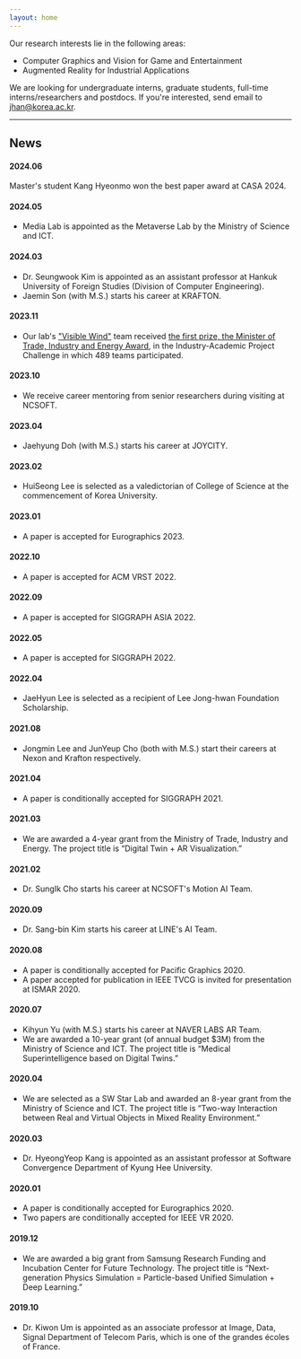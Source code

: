 ```yaml
---
layout: home
---
```


Our research interests lie in the following areas:
* Computer Graphics and Vision for Game and Entertainment
* Augmented Reality for Industrial Applications


We are looking for undergraduate interns, graduate students, full-time interns/researchers and postdocs.
If you're interested, send email to jhan@korea.ac.kr.

<hr>

## News

#### 2024.06
Master's student Kang Hyeonmo won the best paper award at CASA 2024.

#### 2024.05
* Media Lab is appointed as the Metaverse Lab by the Ministry of Science and ICT.

#### 2024.03
* Dr. Seungwook Kim is appointed as an assistant professor at Hankuk University of Foreign Studies (Division of Computer Engineering).
* Jaemin Son (with M.S.) starts his career at KRAFTON.

#### 2023.11
* Our lab's ["Visible Wind"](https://www.youtube.com/watch?v=CEkVu0DV_yg) team received [the first prize, the Minister of Trade, Industry and Energy Award](/awards/20240430.mp4), in the Industry-Academic Project Challenge in which 489 teams participated.

#### 2023.10
* We receive career mentoring from senior researchers during visiting at NCSOFT.

#### 2023.04
* Jaehyung Doh (with M.S.) starts his career at JOYCITY.

#### 2023.02
* HuiSeong Lee is selected as a valedictorian of College of Science at the commencement of Korea University.

#### 2023.01
* A paper is accepted for Eurographics 2023.

#### 2022.10
* A paper is accepted for ACM VRST 2022.

#### 2022.09
* A paper is accepted for SIGGRAPH ASIA 2022.

#### 2022.05
* A paper is accepted for SIGGRAPH 2022.

#### 2022.04
* JaeHyun Lee is selected as a recipient of Lee Jong-hwan Foundation Scholarship.

#### 2021.08
* Jongmin Lee and JunYeup Cho (both with M.S.) start their careers at Nexon and Krafton respectively.

#### 2021.04
* A paper is conditionally accepted for SIGGRAPH 2021.

#### 2021.03
* We are awarded a 4-year grant from the Ministry of Trade, Industry and Energy. The project title is “Digital Twin + AR Visualization.”

#### 2021.02
* Dr. SungIk Cho starts his career at NCSOFT's Motion AI Team.

#### 2020.09
* Dr. Sang-bin Kim starts his career at LINE's AI Team.

#### 2020.08
* A paper is conditionally accepted for Pacific Graphics 2020.
* A paper accepted for publication in IEEE TVCG is invited for presentation at ISMAR 2020.

#### 2020.07
* Kihyun Yu (with M.S.) starts his career at NAVER LABS AR Team.
* We are awarded a 10-year grant (of annual budget $3M) from the Ministry of Science and ICT. The project title is “Medical Superintelligence based on Digital Twins.”

#### 2020.04
* We are selected as a SW Star Lab and awarded an 8-year grant from the Ministry of Science and ICT. The project title is “Two-way Interaction between Real and Virtual Objects in Mixed Reality Environment.”

#### 2020.03
* Dr. HyeongYeop Kang is appointed as an assistant professor at Software Convergence Department of Kyung Hee University.

#### 2020.01
* A paper is conditionally accepted for Eurographics 2020.
* Two papers are conditionally accepted for IEEE VR 2020.

#### 2019.12
* We are awarded a big grant from Samsung Research Funding and Incubation Center for Future Technology. The project title is “Next-generation Physics Simulation = Particle-based Unified Simulation + Deep Learning.”

#### 2019.10
* Dr. Kiwon Um is appointed as an associate professor at Image, Data, Signal Department of Telecom Paris, which is one of the grandes écoles of France.
